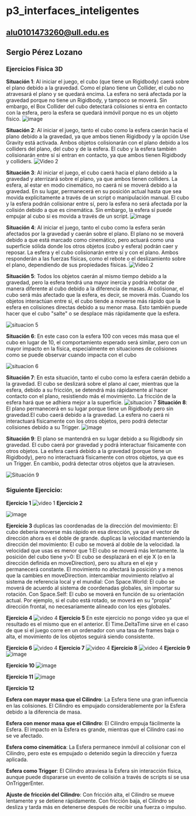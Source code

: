 # p3_interfaces_inteligentes

## alu0101473260@ull.edu.es
## Sergio Pérez Lozano

### Ejercicios Física 3D
**Situación 1**:
Al iniciar el juego, el cubo (que tiene un Rigidbody) caerá sobre el plano debido a la gravedad. Como el plano tiene un Collider, el cubo no atravesará el plano y se quedará encima.
La esfera no será afectada por la gravedad porque no tiene un Rigidbody, y tampoco se moverá. Sin embargo, el Box Collider del cubo detectará colisiones si entra en contacto con la esfera, pero la esfera se quedará inmóvil porque no es un objeto físico.
![image](https://github.com/user-attachments/assets/f5b21604-f3ee-4c54-847a-c1676864686a)

**Situación 2**:
Al iniciar el juego, tanto el cubo como la esfera caerán hacia el plano debido a la gravedad, ya que ambos tienen Rigidbody y la opción Use Gravity está activada.
Ambos objetos colisionarán con el plano debido a los colliders del plano, del cubo y de la esfera.
El cubo y la esfera también colisionarán entre sí si entran en contacto, ya que ambos tienen Rigidbody y colliders.
![Video 2](https://github.com/SergioPerezLoza/p3_interfaces_inteligentes/blob/main/practica3-SampleScene-Windows_-Mac_-Linux-Unity-2021.3.38f1-Education_-_DX11_-2024-10-13-15-40-29.gif)

**Situación 3**:
Al iniciar el juego, el cubo caerá hacia el plano debido a la gravedad y aterrizará sobre el plano, ya que ambos tienen colliders.
La esfera, al estar en modo cinemático, no caerá ni se moverá debido a la gravedad. En su lugar, permanecerá en su posición actual hasta que sea movida explícitamente a través de un script o manipulación manual.
El cubo y la esfera podrán colisionar entre sí, pero la esfera no será afectada por la colisión debido a que es cinemática. Sin embargo, la esfera sí puede empujar al cubo si es movida a través de un script.
![image](https://github.com/user-attachments/assets/693d20fc-5a86-4f49-910f-67039ec1a5f9)

**Situación 4**:
Al iniciar el juego, tanto el cubo como la esfera serán afectados por la gravedad y caerán sobre el plano.
El plano no se moverá debido a que está marcado como cinemático, pero actuará como una superficie sólida donde los otros objetos (cubo y esfera) podrán caer y reposar.
La esfera y el cubo colisionarán entre sí y con el plano. Ambos responderán a las fuerzas físicas, como el rebote o el deslizamiento sobre el plano, dependiendo de sus propiedades físicas.
![Video 2](https://github.com/SergioPerezLoza/p3_interfaces_inteligentes/blob/main/practica3-SampleScene-Windows_-Mac_-Linux-Unity-2021.3.38f1-Education_-_DX11_-2024-10-13-15-40-29.gif)

**Situación 5**:
Todos los objetos caerán al mismo tiempo debido a la gravedad, pero la esfera tendrá una mayor inercia y podría rebotar de manera diferente al cubo debido a la diferencia de masas.
Al colisionar, el cubo será más afectado que la esfera, es decir, se moverá más.
Cuando los objetos interactúan entre sí, el cubo tiende a moverse más rápido que la esfera en colisiones directas debido a su menor masa. Esto también puede hacer que el cubo "salte" o se desplace más rápidamente que la esfera.

![situacion 5](https://github.com/SergioPerezLoza/p3_interfaces_inteligentes/blob/main/practica3-SampleScene-Windows_-Mac_-Linux-Unity-2021.3.38f1-Education_-_DX11_-2024-10-13-17-07-08.gif)

**Situación 6**:
En este caso con la esfera 100 con veces más masa que el cubo en lugar de 10, el comportamiento esperado será similar, pero con un mayor impacto en la física, especialmente en situaciones de colisiones como se puede observar cuando impacta con el cubo

![situacion 6](https://github.com/SergioPerezLoza/p3_interfaces_inteligentes/blob/main/practica3-SampleScene-Windows_-Mac_-Linux-Unity-2021.3.38f1-Education_-_DX11_-2024-10-13-17-16-22.gif)

**Situación 7**:
En esta situación, tanto el cubo como la esfera caerán debido a la gravedad. El cubo se deslizará sobre el plano al caer, mientras que la esfera, debido a su fricción, se detendrá más rápidamente al hacer contacto con el plano, resistiendo más el movimiento. La fricción de la esfera hará que se adhiera mejor a la superficie.
![situacion 7](https://github.com/SergioPerezLoza/p3_interfaces_inteligentes/blob/main/practica3-SampleScene-Windows_-Mac_-Linux-Unity-2021.3.38f1-Education_-_DX11_-2024-10-13-22-48-37.gif)
**Situación 8**:
El plano permanecerá en su lugar porque tiene un Rigidbody pero sin gravedad.El cubo caerá debido a la gravedad. La esfera no caerá ni interactuará físicamente con los otros objetos, pero podrá detectar colisiones debido a su Trigger.
![image](https://github.com/user-attachments/assets/db9539c3-5511-4bf9-a3c7-0e33245fe058)

**Situación 9**:
El plano se mantendrá en su lugar debido a su Rigidbody sin gravedad. El cubo caerá por gravedad y podrá interactuar físicamente con otros objetos. La esfera caerá debido a la gravedad (porque tiene un Rigidbody), pero no interactuará físicamente con otros objetos, ya que es un Trigger. En cambio, podrá detectar otros objetos que la atraviesen.

![Situación 9](https://github.com/SergioPerezLoza/p3_interfaces_inteligentes/blob/main/practica3-SampleScene-Windows_-Mac_-Linux-Unity-2021.3.38f1-Education_-_DX11_-2024-10-13-23-00-00.gif)


### Siguiente Ejercicio:
**Ejercicio 1**
![video 1](https://github.com/SergioPerezLoza/p3_interfaces_inteligentes/blob/main/My-project3_b_-SampleScene-Windows_-Mac_-Linux-Unity-2021.3%20(1).gif)
**Ejercicio 2**

![image](https://github.com/user-attachments/assets/25293050-7cc2-4225-a6a7-6f061c62fcc5)

**Ejercicio 3**
duplicas las coordenadas de la dirección del movimiento: El cubo debería moverse más rápido en esa dirección, ya que el vector de dirección ahora es el doble de grande.
duplicas la velocidad manteniendo la dirección del movimiento: El cubo se moverá al doble de la velocidad.
la velocidad que usas es menor que 1:El cubo se moverá más lentamente.
la posición del cubo tiene y>0: El cubo se desplazará en el eje X (o en la dirección definida en moveDirection), pero su altura en el eje y permanecerá constante. El movimiento no afectará la posición y a menos que la cambies en moveDirection.
intercambiar movimiento relativo al sistema de referencia local y el mundial: Con Space.World: El cubo se moverá de acuerdo al sistema de coordenadas globales, sin importar su rotación.
Con Space.Self: El cubo se moverá en función de su orientación actual. Por ejemplo, si el cubo está rotado, se moverá en su "propia" dirección frontal, no necesariamente alineado con los ejes globales.

**Ejercicio 4**
![video 4](https://github.com/SergioPerezLoza/p3_interfaces_inteligentes/blob/main/My-project3_b_-SampleScene-Windows_-Mac_-Linux-Unity-2021.3%20(2).gif)
**Ejercicio 5**
En este ejercicio no pongo video ya que el resultado es el mismo que en el anterior. El Time.DeltaTime sirve en el caso de que si el juego corre en un ordenador con una tasa de frames baja o alta, el movimiento de los objetos seguirá siendo consistente.

**Ejercicio 6**
![video 4]()
**Ejercicio 7**
![video 4]()
**Ejercicio 8**
![video 4]()
**Ejercicio 9**
![image](https://github.com/user-attachments/assets/d8e89169-f957-4cff-b13b-76e07fd32a6a)


**Ejercicio 10**
![image](https://github.com/user-attachments/assets/9d8c59e7-3167-446a-b886-95af7edc5a97)


**Ejercicio 11**
![image](https://github.com/user-attachments/assets/6b8106d3-9418-4a14-9266-0c610c426780)


**Ejercicio 12**


**Esfera con mayor masa que el Cilindro**:
La Esfera tiene una gran influencia en las colisiones. El Cilindro es empujado considerablemente por la Esfera debido a la diferencia de masa.

**Esfera con menor masa que el Cilindro**:
El Cilindro empuja fácilmente la Esfera. El impacto en la Esfera es grande, mientras que el Cilindro casi no se ve afectado.

**Esfera como cinemática**:
La Esfera permanece inmóvil al colisionar con el Cilindro, pero este es empujado o detenido según la dirección y fuerza aplicada.

**Esfera como Trigger**:
El Cilindro atraviesa la Esfera sin interacción física, aunque puede dispararse un evento de colisión a través de scripts si se usa OnTriggerEnter.

**Ajuste de fricción del Cilindro**:
Con fricción alta, el Cilindro se mueve lentamente y se detiene rápidamente.
Con fricción baja, el Cilindro se desliza y tarda más en detenerse después de recibir una fuerza o impulso.
